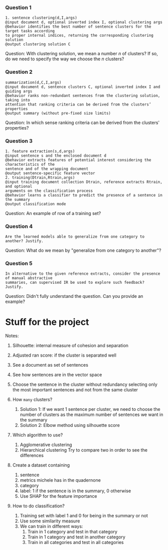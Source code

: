 ### Question 1
```
1. sentence clustering(d,I,args)
@input document d, optional inverted index I, optional clustering args
@behavior identifies the best number of sentence clusters for the target tasks according
to proper internal indices, returning the corresponding clustering solution
@output clustering solution C
```

Question: With clustering solution, we mean a number $n$ of clusters?
If so, do we need to specify the way we choose the $n$ clusters?

### Question 2
```
summarization(d,C,I,args)
@input document d, sentence clusters C, optional inverted index I and guiding args
@behavior ranks non-redundant sentences from the clustering solution, taking into
attention that ranking criteria can be derived from the clusters’ properties
@output summary (without pre-fixed size limits)
```

Question: In which sense ranking criteria can be derived from the clusters' properties?

### Question 3
```
1. feature extraction(s,d,args)
@input sentence s and the enclosed document d
@behavior extracts features of potential interest considering the characteristics of the
sentence and of the wrapping document
@output sentence-specific feature vector
2. training(Dtrain,Rtrain,args)
@input training document collection Dtrain, reference extracts Rtrain, and optional
arguments on the classification process
@behavior learns a classifier to predict the presence of a sentence in the summary
@output classification mode
```

Question: An example of row of a training set?

### Question 4
```
Are the learned models able to generalize from one category to another? Justify.
```
Question: What do we mean by "generalize from one category to another"?

### Question 5
```
In alternative to the given reference extracts, consider the presence of manual abstractive
summaries, can supervised IR be used to explore such feedback? Justify.
```
Question: Didn't fully understand the question. Can you provide an example?



# Stuff for the project


Notes:
1. Silhouette: internal measure of cohesion and separation
2. Adjusted ran score: if the cluster is separated well


1. See a document as set of sentences
2. See how sentences are in the vector space
3. Choose the sentence in the cluster without redundancy selecting only the most important sentences and not from the same cluster
4. How `many` clusters?
   1. Solution 1: If we want 1 sentence per cluster, we need to choose the number of clusters as the maximum number of sentences we want in the summary
   2. Solution 2: Elbow method using silhouette score
5. Which algorithm to use?
   1. Agglomerative clustering
   2. Hierarchical clustering
   Try to compare two in order to see the differences

6. Create a dataset containing 
   1. sentence
   2. metrics michele has in the quadernone
   3. category
   4. label: 1 if the sentence is in the summary, 0 otherwise
   5. Use SHAP for the feature importance
7. How to do classification?
   1. Training set with label 1 and 0 for being in the summary or not
   2. Use some similarity measure
   3. We can train in different ways:
      1. Train in 1 category and test in that category
      2. Train in 1 category and test in another category
      3. Train in all categories and test in all categories
   